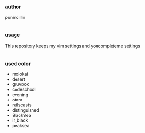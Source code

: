 ### author
penincillin
<br>
<br>
### usage
This repository keeps my vim settings and youcompleteme settings
<br>
<br>
### used color
* molokai
* desert
* gruvbox
* codeschool
* evening
* atom
* railscasts
* distinguished
* BlackSea
* ir_black
* peaksea